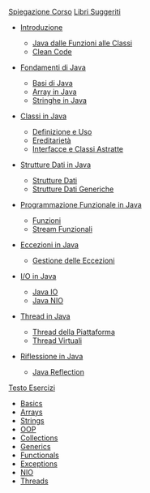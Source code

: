 [Spiegazione Corso](../README.md)
[Libri Suggeriti](./book.md)


- [Introduzione]()
  - [Java dalle Funzioni alle Classi](./E1.1%20-%20Java%20From%20Functions%20to%20Classes.md)
  - [Clean Code](./E1.2%20-%20Clean%20Code.md)

- [Fondamenti di Java]()
  - [Basi di Java](./E2.1%20-%20Java%20Basics.md)
  - [Array in Java](./E2.2%20-%20Java%20Basics%20(Arrays).md)
  - [Stringhe in Java](./E2.3%20-%20Java%20Basics%20(Strings).md)

- [Classi in Java]()
  - [Definizione e Uso](./E3.1%20-%20Java%20Classes%20(Definition%20and%20use).md)
  - [Ereditarietà](./E3.2%20-%20Java%20Classes%20(Inheritance).md)
  - [Interfacce e Classi Astratte](./E3.3%20-%20Java%20Classes%20(Interfaces,%20abstract%20classes).md)

- [Strutture Dati in Java]()
  - [Strutture Dati](./E4.1%20-%20Java%20Data%20Structures.md)
  - [Strutture Dati Generiche](./E5.1%20-%20Java%20Generic%20Data%20Structures.md)

- [Programmazione Funzionale in Java]()
  - [Funzioni](./E6.1%20-%20Java%20Functional%20Programming%20(Functions).md)
  - [Stream Funzionali](./E6.2%20-%20Java%20Functional%20Programming%20(Functional%20Streams).md)

- [Eccezioni in Java]()
  - [Gestione delle Eccezioni](./E7.1%20-%20Java%20Exceptions.md)

- [I/O in Java]()
  - [Java IO](./E8.1%20-%20Java%20IO.md)
  - [Java NIO](./E8.2%20-%20Java%20NIO.md)

- [Thread in Java]()
  - [Thread della Piattaforma](./E9.1%20-%20Java%20Platform%20Threads.md)
  - [Thread Virtuali](./E9.2%20-%20Java%20Virtual%20Threads.md)

- [Riflessione in Java](.)
  - [Java Reflection](./E10.1%20-%20Java%20Reflection.md)

[Testo Esercizi]()
 - [Basics]()
 - [Arrays]()
 - [Strings]()
 - [OOP]()
 - [Collections]()
 - [Generics]()
 - [Functionals]()
 - [Exceptions]()
 - [NIO]()
 - [Threads]()

  
